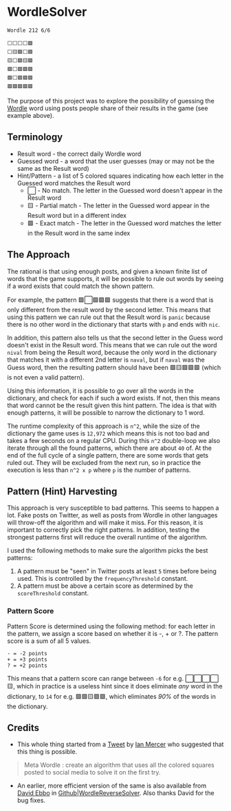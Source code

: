 # WordleSolver

```
Wordle 212 6/6

⬜⬜⬜⬜🟩
⬜🟨🟩⬜🟩
🟨⬜🟩🟨🟩
🟩⬜🟩🟩🟩
🟩⬜🟩🟩🟩
🟩🟩🟩🟩🟩
```

The purpose of this project was to explore the possibility of guessing the [Wordle](https://en.wikipedia.org/wiki/Wordle) word using posts people share of their results in the game (see example above). 
## Terminology
- Result word - the correct daily Wordle word
- Guessed word - a word that the user guesses (may or may not be the same as the Result word)
- Hint/Pattern - a list of 5 colored squares indicating how each letter in the Guessed word matches the Result word
  - ⬜ - No match. The letter in the Guessed word doesn't appear in the Result word
  - 🟨 - Partial match - The letter in the Guessed word appear in the Result word but in a different index
  - 🟩 - Exact match - The letter in the Guessed word matches the letter in the Result word in the same index

## The Approach
The rational is that using enough posts, and given a known finite list of words that the game supports, it will be possible to rule out words by seeing if a word exists that could match the shown pattern.

For example, the pattern 🟩⬜🟩🟩🟩 suggests that there is a word that is only different from the result word by the second letter. This means that using this pattern we can rule out that the Result word is `panic` because there is no other word in the dictionary that starts with `p` and ends with `nic`. 

In addition, this pattern also tells us that the second letter in the Guess word doesn't exist in the Result word. This means that we can rule out the word `nival` from being the Result word, because the only word in the dictionary that matches it with a different 2nd letter is `naval`, but if `naval` was the Guess word, then the resulting pattern should have been 🟩🟨🟩🟩🟩 (which is not even a valid pattern).



Using this information, it is possible to go over all the words in the dictionary, and check for each if such a word exists. If not, then this means that word cannot be the result given this hint pattern. The idea is that with enough patterns, it will be possible to narrow the dictionary to 1 word. 

The runtime complexity of this approach is `n^2`, while the size of the dictionary the game uses is `12,972` which means this is not too bad and takes a few seconds on a regular CPU. 
During this `n^2` double-loop we also iterate through all the found patterns, which there are about `40` of. At the end of the full cycle of a single pattern, there are some words that gets ruled out. They will be excluded from the next run, so in practice the execution is less than `n^2 x p` where `p` is the number of patterns. 

## Pattern (Hint) Harvesting

This approach is very susceptible to bad patterns. This seems to happen a lot. Fake posts on Twitter, as well as posts from Wordle in other languages will throw-off the algorithm and will make it miss. 
For this reason, it is important to correctly pick the right patterns. In addition, testing the strongest patterns first will reduce the overall runtime of the algorithm. 

I used the following methods to make sure the algorithm picks the best patterns:

1. A pattern must be "seen" in Twitter posts at least `5` times before being used. This is controlled by the `frequencyThreshold` constant.
2. A pattern must be above a certain score as determined by the `scoreThreshold` constant.

### Pattern Score 
Pattern Score is determined using the following method: for each letter in the pattern, we assign a score based on whether it is -, + or ?. The pattern score is a sum of all 5 values. 
```
- = -2 points
+ = +3 points
? = +2 points
```
This means that a pattern score can range between `-6` for e.g. ⬜⬜⬜⬜🟨, which in practice is a useless hint since it does eliminate *any* word in the dictionary, to `14` for e.g. 🟩🟩🟨🟩🟩, which eliminates *90%* of the words in the dictionary. 

## Credits
- This whole thing started from a [Tweet](https://twitter.com/ianmercer/status/1482381219585150977) by [Ian Mercer](https://twitter.com/ianmercer) who suggested that this thing is possible.
>Meta Wordle : create an algorithm that uses all the colored squares posted to social media to solve it on the first try.
- An earlier, more efficient version of the same is also available from [David Ebbo](https://twitter.com/davidebbo) in [Github|WordleReverseSolver](https://github.com/davidebbo/WordleReverseSolver). Also thanks David for the bug fixes.
